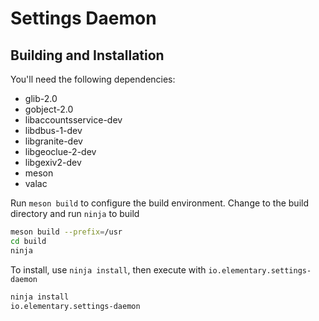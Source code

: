 # Settings Daemon

## Building and Installation

You'll need the following dependencies:
* glib-2.0
* gobject-2.0
* libaccountsservice-dev
* libdbus-1-dev
* libgranite-dev
* libgeoclue-2-dev
* libgexiv2-dev
* meson
* valac

Run `meson build` to configure the build environment. Change to the build directory and run `ninja` to build

```bash
meson build --prefix=/usr
cd build
ninja
```

To install, use `ninja install`, then execute with `io.elementary.settings-daemon`

```bash
ninja install
io.elementary.settings-daemon
```
